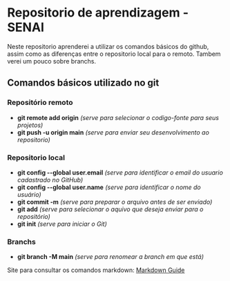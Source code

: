 # Repositorio de aprendizagem - SENAI
Neste repositorio aprenderei a utilizar os comandos básicos do github, assim como as diferenças entre o repositorio local para o remoto. Tambem verei um pouco sobre branchs.

## Comandos básicos utilizado no git
### Repositório remoto
- **git remote add origin** *(serve para selecionar o codigo-fonte para seus projetos)*
- **git push -u origin main** *(serve para enviar seu desenvolvimento ao repositorio)*


### Repositorio local
- **git config --global user.email** *(serve para identificar o email do usuario cadastrado no GitHub)*
- **git config --global user.name** *(serve para identificar o nome do usuário)*
- **git commit -m** *(serve para preparar o arquivo antes de ser enviado)*
- **git add** *(serve para selecionar o aquivo que deseja enviar para o repositório)*
- **git init** *(serve para iniciar o Git)*

### Branchs
- **git branch -M main** *(serve para renomear a branch em que está)*


Site para consultar os comandos markdown: [Markdown Guide](https://www.markdownguide.org/basic-syntax/#overview)